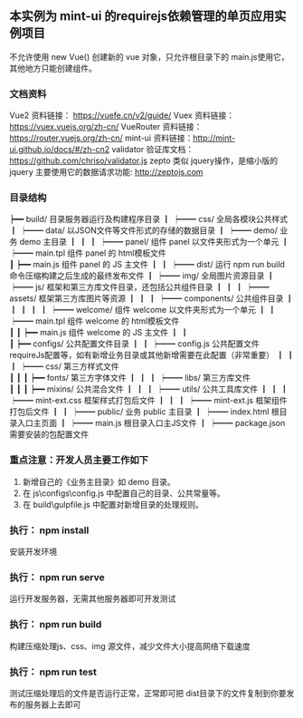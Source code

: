 ## 本实例为 mint-ui 的requirejs依赖管理的单页应用实例项目
不允许使用 new Vue() 创建新的 vue 对象，只允许根目录下的 main.js使用它，其他地方只能创建组件。 

### 文档资料

Vue2  资料链接： https://vuefe.cn/v2/guide/
Vuex  资料链接： https://vuex.vuejs.org/zh-cn/
VueRouter  资料链接： https://router.vuejs.org/zh-cn/
mint-ui 资料链接：http://mint-ui.github.io/docs/#/zh-cn2
validator 验证库文档：https://github.com/chriso/validator.js
zepto 类似 jquery操作，是缩小版的jquery 主要使用它的数据请求功能: http://zeptojs.com


### 目录结构

┝━━ build/       目录服务器运行及构建程序目录
┃
┝━━ css/         全局各模块公共样式
┃
┝━━ data/        以JSON文件等文件形式的存储的数据目录
┃
┝━━ demo/        业务 demo 主目录
┃     ┃ 
┃     ┝━━ panel/            组件 panel 以文件夹形式为一个单元
┃           ┝━━ main.tpl    组件 panel 的 html模板文件   
┃           ┝━━ main.js     组件 panel 的 JS 主文件
┃
┃
┝━━ dist/        运行 npm run build 命令压缩构建之后生成的最终发布文件
┃
┝━━ img/         全局图片资源目录
┃
┝━━ js/          框架和第三方库文件目录，还包括公共组件目录
┃     ┃ 
┃     ┝━━ assets/            框架第三方库图片等资源
┃     ┃ 
┃     ┝━━ components/        公共组件目录
┃     ┃     ┃
┃     ┃     ┝━━ welcome/          组件 welcome 以文件夹形式为一个单元
┃     ┃           ┝━━ main.tpl    组件 welcome 的 html模板文件   
┃     ┃           ┝━━ main.js     组件 welcome 的 JS 主文件
┃     ┃     
┃     ┝━━ configs/           公共配置文件目录
┃     ┃     ┝━━ config.js    公共配置文件requireJs配置等，如有新增业务目录或其他新增需要在此配置（非常重要）
┃     ┃
┃     ┝━━ css/               第三方样式文件  
┃     ┃
┃     ┝━━ fonts/             第三方字体文件
┃     ┃
┃     ┝━━ libs/              第三方库文件  
┃     ┃
┃     ┝━━ mixins/            公共混合文件
┃     ┃
┃     ┝━━ utils/             公共工具库文件
┃     ┃
┃     ┝━━ mint-ext.css    框架样式打包后文件
┃     ┃
┃     ┝━━ mint-ext.js     框架组件打包后文件
┃
┃
┝━━ public/      业务 public 主目录
┃
┝━━ index.html   根目录入口主页面
┃
┝━━ main.js      根目录入口主JS文件
┃
┝━━ package.json 需要安装的包配置文件

### 重点注意：开发人员主要工作如下
1. 新增自己的《业务主目录》如 demo 目录。
2. 在 js\configs\config.js 中配置自己的目录、公共常量等。
3. 在 build\gulpfile.js 中配置对新增目录的处理规则。

### 执行： npm install
安装开发环境 

### 执行： npm run serve 
运行开发服务器，无需其他服务器即可开发测试

### 执行： npm run build 

构建压缩处理js、css、img 源文件，减少文件大小提高网络下载速度

### 执行： npm run test 

测试压缩处理后的文件是否运行正常，正常即可把 dist目录下的文件复制到你要发布的服务器上去即可
